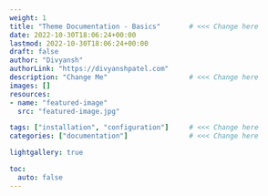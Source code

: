 ```yaml
---
weight: 1
title: "Theme Documentation - Basics"       # <<< Change here
date: 2022-10-30T18:06:24+00:00
lastmod: 2022-10-30T18:06:24+00:00
draft: false                
author: "Divyansh"
authorLink: "https://divyanshpatel.com"
description: "Change Me"                    # <<< Change here
images: []
resources:
- name: "featured-image"
  src: "featured-image.jpg"

tags: ["installation", "configuration"]     # <<< Change here
categories: ["documentation"]               # <<< Change here

lightgallery: true

toc:
  auto: false
---
```


<!--more-->

